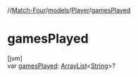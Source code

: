 //[Match-Four](../../../index.md)/[models](../index.md)/[Player](index.md)/[gamesPlayed](games-played.md)

# gamesPlayed

[jvm]\
var [gamesPlayed](games-played.md): [ArrayList](https://kotlinlang.org/api/latest/jvm/stdlib/kotlin.collections/-array-list/index.html)&lt;[String](https://kotlinlang.org/api/latest/jvm/stdlib/kotlin/-string/index.html)&gt;?
